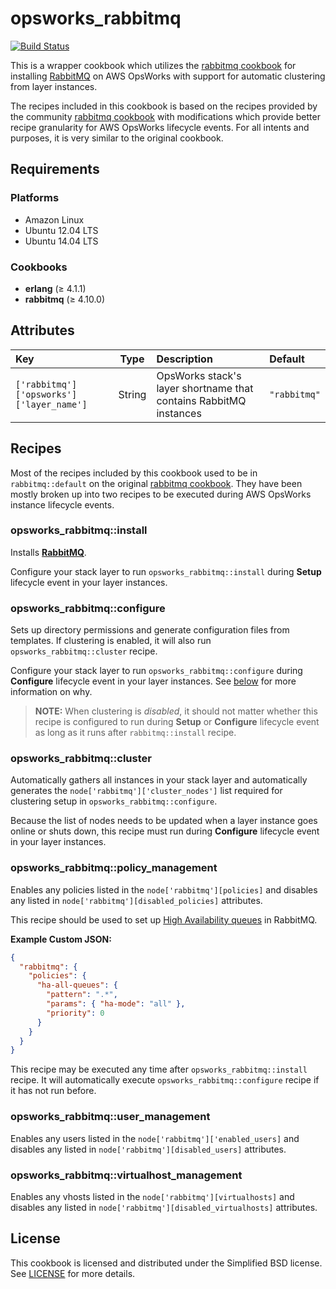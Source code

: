 # opsworks_rabbitmq

[![Build Status](https://travis-ci.org/verdigris-cookbooks/opsworks-rabbitmq.svg)](https://travis-ci.org/verdigris-cookbooks/opsworks-rabbitmq)

This is a wrapper cookbook which utilizes the [rabbitmq cookbook](https://github.com/jjasghar/rabbitmq)
for installing [RabbitMQ](https://www.rabbitmq.com/) on AWS OpsWorks with
support for automatic clustering from layer instances.

The recipes included in this cookbook is based on the recipes provided by
the community [rabbitmq cookbook](https://github.com/jjasghar/rabbitmq) with
modifications which provide better recipe granularity for AWS OpsWorks lifecycle
events. For all intents and purposes, it is very similar to the original
cookbook.

## Requirements

### Platforms

* Amazon Linux
* Ubuntu 12.04 LTS
* Ubuntu 14.04 LTS

### Cookbooks

* **erlang** (≥ 4.1.1)
* **rabbitmq** (≥ 4.10.0)

## Attributes

| Key                                           |  Type  | Description                                                       | Default       |
|:----------------------------------------------|:------:|:------------------------------------------------------------------|:--------------|
| `['rabbitmq']['opsworks']['layer_name']`      | String | OpsWorks stack's layer shortname that contains RabbitMQ instances | `"rabbitmq"`  |

## Recipes

Most of the recipes included by this cookbook used to be in `rabbitmq::default`
on the original [rabbitmq cookbook](https://github.com/jjasghar/rabbitmq). They
have been mostly broken up into two recipes to be executed during AWS OpsWorks
instance lifecycle events.

### opsworks_rabbitmq::install

Installs **[RabbitMQ](https://www.rabbitmq.com)**.

Configure your stack layer to run `opsworks_rabbitmq::install` during **Setup**
lifecycle event in your layer instances.

### opsworks_rabbitmq::configure

Sets up directory permissions and generate configuration files from templates.
If clustering is enabled, it will also run `opsworks_rabbitmq::cluster` recipe.

Configure your stack layer to run `opsworks_rabbitmq::configure` during
**Configure** lifecycle event in your layer instances. See [below](#opsworks_rabbitmqcluster)
for more information on why.

> **NOTE:** When clustering is *disabled*, it should not matter whether this
recipe is configured to run during **Setup** or **Configure** lifecycle event
as long as it runs after `rabbitmq::install` recipe.

### opsworks_rabbitmq::cluster

Automatically gathers all instances in your stack layer and automatically
generates the `node['rabbitmq']['cluster_nodes']` list required for
clustering setup in `opsworks_rabbitmq::configure`.

Because the list of nodes needs to be updated when a layer instance goes online
or shuts down, this recipe must run during **Configure** lifecycle event in
your layer instances.

### opsworks_rabbitmq::policy_management

Enables any policies listed in the `node['rabbitmq'][policies]` and disables any
listed in `node['rabbitmq'][disabled_policies]` attributes.

This recipe should be used to set up [High Availability queues](https://www.rabbitmq.com/ha.html)
in RabbitMQ.

**Example Custom JSON:**

```json
{
  "rabbitmq": {
    "policies": {
      "ha-all-queues": {
        "pattern": ".*",
        "params": { "ha-mode": "all" },
        "priority": 0
      }
    }
  }
}
```

This recipe may be executed any time after `opsworks_rabbitmq::install` recipe.
It will automatically execute `opsworks_rabbitmq::configure` recipe if it has
not run before.

### opsworks_rabbitmq::user_management

Enables any users listed in the `node['rabbitmq']['enabled_users]` and disables
any listed in `node['rabbitmq'][disabled_users]` attributes.

### opsworks_rabbitmq::virtualhost_management

Enables any vhosts listed in the `node['rabbitmq'][virtualhosts]` and disables
any listed in `node['rabbitmq'][disabled_virtualhosts]` attributes.

## License

This cookbook is licensed and distributed under the Simplified BSD license.
See [LICENSE](https://github.com/verdigris-cookbooks/opsworks-rabbitmq/blob/master/LICENSE)
for more details.

